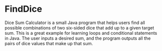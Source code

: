 # FindDice
Dice Sum Calculator is a small Java program that helps users find all possible combinations of two six-sided dice that add up to a given target sum. This is a great example for learning loops and conditional statements in Java. The user inputs a desired sum, and the program outputs all the pairs of dice values that make up that sum.
